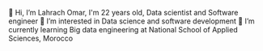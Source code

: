 👋 Hi, I’m Lahrach Omar, I'm 22 years old, Data scientist and Software engineer
👀 I’m interested in Data science and software development
🌱 I’m currently learning Big data engineering at National School of Applied Sciences, Morocco
